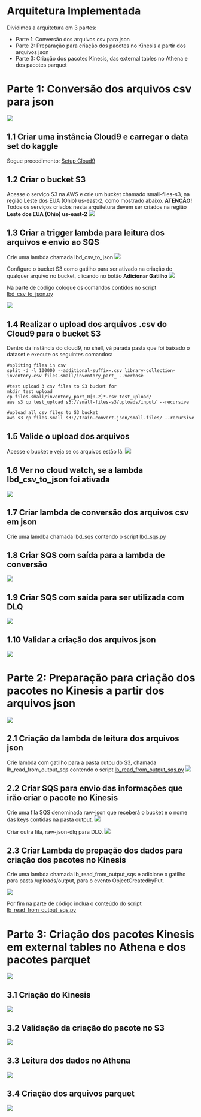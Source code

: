 # Arquitetura Implementada

Dividimos a arquitetura em 3 partes:
* Parte 1: Conversão dos arquivos csv para json
* Parte 2: Preparação para criação dos pacotes no Kinesis a partir dos arquivos json
* Parte 3: Criação dos pacotes Kinesis, das external tables no Athena e dos pacotes parquet

# Parte 1: Conversão dos arquivos csv para json
<img src="https://github.com/HawaiiDataEngineers/SolutionSprint3/blob/main/implementation/solution_sprint_3_architect_part_1.png"></img>
## 1.1 Criar uma instância Cloud9 e carregar o data set do kaggle
Segue procedimento: [Setup Cloud9](https://github.com/HawaiiDataEngineers/SolutionSprint3/blob/main/implementation/cloud9_setup.pdf)

## 1.2 Criar o bucket S3
Acesse o serviço S3 na AWS e crie um bucket chamado small-files-s3, na região Leste dos EUA (Ohio) us-east-2, como mostrado abaixo. **ATENÇÃO!** Todos os serviços criados nesta arquitetura devem ser criados na região **Leste dos EUA (Ohio) us-east-2**
<img src="https://github.com/HawaiiDataEngineers/SolutionSprint3/blob/main/implementation/create_bucket.png"></img>

## 1.3 Criar a trigger lambda para leitura dos arquivos e envio ao SQS
Crie uma lambda chamada lbd_csv_to_json
<img src="https://github.com/HawaiiDataEngineers/SolutionSprint3/blob/main/implementation/create_lamdba.png"></img>

Configure o bucket S3 como gatilho para ser ativado na criação de qualquer arquivo no bucket, clicando no botão **Adicionar Gatilho**
<img src="https://github.com/HawaiiDataEngineers/SolutionSprint3/blob/main/implementation/trigger_config.png"></img>

Na parte de código coloque os comandos contidos no script [lbd_csv_to_json.py](https://github.com/HawaiiDataEngineers/SolutionSprint3/blob/main/implementation/lbd_csv_to_json.py)

<img src="https://github.com/HawaiiDataEngineers/SolutionSprint3/blob/main/implementation/lambda_code.png"></img>

## 1.4 Realizar o upload dos arquivos .csv do Cloud9 para o bucket S3
Dentro da instância do cloud9, no shell, vá parada pasta que foi baixado o dataset e execute os seguintes comandos:
```shell
#spliting files in csv
split -d -l 100000 --additional-suffix=.csv library-collection-inventory.csv files-small/inventory_part_ --verbose 

#test upload 3 csv files to S3 bucket for 
mkdir test_upload
cp files-small/inventory_part_0[0-2]*.csv test_upload/
aws s3 cp test_upload s3://small-files-s3/uploads/input/ --recursive

#upload all csv files to S3 bucket
aws s3 cp files-small s3://train-convert-json/small-files/ --recursive
 ```

## 1.5 Valide o upload dos arquivos
Acesse o bucket e veja se os arquivos estão lá.
<img src="https://github.com/HawaiiDataEngineers/SolutionSprint3/blob/main/implementation/upload_files.png"></img>

## 1.6 Ver  no cloud watch, se a lambda lbd_csv_to_json foi ativada
<img src="https://github.com/HawaiiDataEngineers/SolutionSprint3/blob/main/implementation/cloud_watch_lbd_csv_to_json.png"></img>

## 1.7 Criar lambda de conversão dos arquivos csv em json
Crie uma lamdba chamada lbd_sqs contendo o script [lbd_sqs.py](https://github.com/HawaiiDataEngineers/SolutionSprint3/blob/main/implementation/lbd_sqs.py)

## 1.8 Criar SQS com saída para a lambda de conversão
<img src="https://github.com/HawaiiDataEngineers/SolutionSprint3/blob/main/implementation/sqs_small-files-csv-2.png"></img>

## 1.9 Criar SQS com saída para ser utilizada com DLQ
<img src="https://github.com/HawaiiDataEngineers/SolutionSprint3/blob/main/implementation/sqs_small-files-csv-dlq.png"></img>

## 1.10 Validar a criação dos arquivos json
<img src="https://github.com/HawaiiDataEngineers/SolutionSprint3/blob/main/implementation/output_json.png"></img>

# Parte 2: Preparação para criação dos pacotes no Kinesis a partir dos arquivos json
<img src="https://github.com/HawaiiDataEngineers/SolutionSprint3/blob/main/implementation/solution_sprint_3_architect_part_2.png"></img>
## 2.1 Criação da lambda de leitura dos arquivos json
Crie lambda com gatilho para a pasta outpu do S3, chamada lb_read_from_output_sqs contendo o script [lb_read_from_output_sqs.py](https://github.com/HawaiiDataEngineers/SolutionSprint3/blob/main/implementation/lb_read_from_output_sqs.py)
<img src="https://github.com/HawaiiDataEngineers/SolutionSprint3/blob/main/implementation/lbd_read_from_output_sqs.png"></img>

## 2.2 Criar SQS para envio das informações que irão criar o pacote no Kinesis 
Crie uma fila SQS denominada raw-json que receberá o bucket e o nome das keys contidas na pasta output. 
<img src="https://github.com/HawaiiDataEngineers/SolutionSprint3/blob/main/implementation/raw_json.png"></img>

Criar outra fila, raw-json-dlq para DLQ.
<img src="https://github.com/HawaiiDataEngineers/SolutionSprint3/blob/main/implementation/raw_json_dlq.png"></img>

## 2.3 Criar Lambda de prepação dos dados para criação dos pacotes no Kinesis
Crie uma lambda chamada lb_read_from_output_sqs e adicione o gatilho para pasta /uploads/output, para o evento ObjectCreatedbyPut. 

<img src="https://github.com/HawaiiDataEngineers/SolutionSprint3/blob/main/implementation/lb_read_from_output_sqs.png"></img>

Por fim na parte de código inclua o conteúdo do script [lb_read_from_output_sqs.py](https://github.com/HawaiiDataEngineers/SolutionSprint3/blob/main/implementation/lb_read_from_output_sqs.py)

# Parte 3: Criação dos pacotes Kinesis em external tables no Athena e dos pacotes parquet
<img src="https://github.com/HawaiiDataEngineers/SolutionSprint3/blob/main/implementation/solution_sprint_3_architect_part_3.png"></img>

## 3.1 Criação do Kinesis
<img src="https://github.com/HawaiiDataEngineers/SolutionSprint3/blob/main/implementation/kinesis_ingested_json.png"></img>

## 3.2 Validação da criação do pacote no S3
<img src="https://github.com/HawaiiDataEngineers/SolutionSprint3/blob/main/implementation/s3_ingested-json.png"></img>

## 3.3 Leitura dos dados no Athena
<img src="https://github.com/HawaiiDataEngineers/SolutionSprint3/blob/main/implementation/athena.png"></img>

## 3.4 Criação dos arquivos parquet
<img src="https://github.com/HawaiiDataEngineers/SolutionSprint3/blob/main/implementation/parquet.png"></img>


